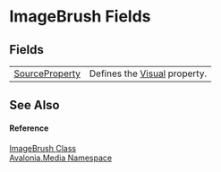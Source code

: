 # ImageBrush Fields




## Fields
<table>
<tr>
<td><a href="F_Avalonia_Media_ImageBrush_SourceProperty">SourceProperty</a></td>
<td>Defines the <a href="T_Avalonia_Visual">Visual</a> property.</td>
</tr>
</table>

## See Also


#### Reference
<a href="T_Avalonia_Media_ImageBrush">ImageBrush Class</a>  
<a href="N_Avalonia_Media">Avalonia.Media Namespace</a>  

